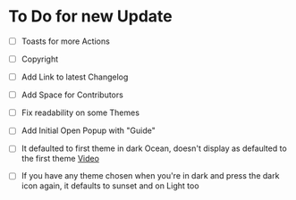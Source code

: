 # To Do for new Update


- [ ] Toasts for more Actions
- [ ] Copyright
- [ ] Add Link to latest Changelog
- [ ] Add Space for Contributors
- [ ] Fix readability on some Themes
- [ ] Add Initial Open Popup with "Guide"
- [ ] It defaulted to first theme in dark Ocean, doesn't display as defaulted to the first theme [Video](https://github.com/user-attachments/assets/2e5242bb-e3c0-47d7-98c8-163309c40bd0)
- [ ] If you have any theme chosen when you're in dark and press the dark icon again, it defaults to sunset and on Light too



